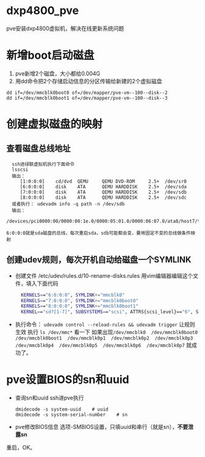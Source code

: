 # dxp4800_pve
pve安装dxp4800虚拟机，解决在线更新系统问题

# 新增boot启动磁盘
1. pve新增2个磁盘，大小都给0.004G
2. 用dd命令把2个存储启动信息的分区传输给新建的2个虚拟磁盘
```shell
dd if=/dev/mmcblk0boot0 of=/dev/mapper/pve-vm--100--disk--2
dd if=/dev/mmcblk0boot1 of=/dev/mapper/pve-vm--100--disk--3
```
# 创建虚拟磁盘的映射
## 查看磁盘总线地址
   ```shell
     ssh进绿联虚拟机执行下面命令
     lsscsi
     输出：
        [1:0:0:0]    cd/dvd  QEMU     QEMU DVD-ROM     2.5+  /dev/sr0
        [6:0:0:0]    disk    ATA      QEMU HARDDISK    2.5+  /dev/sda
        [7:0:0:0]    disk    ATA      QEMU HARDDISK    2.5+  /dev/sdb
        [8:0:0:0]    disk    ATA      QEMU HARDDISK    2.5+  /dev/sdc
     或者执行： udevadm info -q path -n /dev/sdb
     输出：
     /devices/pci0000:00/0000:00:1e.0/0000:05:01.0/0000:06:07.0/ata8/host7/target7:0:0/7:0:0:0/block/sdb
   
   6:0:0:0就是sda磁盘的总线，每次重启sda，sdb可能都会变，要用固定不变的总线做条件映射
  ```
## 创建udev规则，每次开机自动给磁盘一个SYMLINK
  - 创建文件 /etc/udev/rules.d/10-rename-disks.rules
    用vim编辑器编辑这个文件，填入下面代码
  
      ```bash
        KERNELS=="6:0:0:0", SYMLINK+="mmcblk0"
        KERNELS=="7:0:0:0", SYMLINK+="mmcblk0boot0"
        KERNELS=="8:0:0:0", SYMLINK+="mmcblk0boot1"
        KERNEL=="sd?[1-7]", SUBSYSTEMS=="scsi", ATTRS{scsi_level}=="6", SYMLINK+="mmcblk0p%n"
      ```

  - 执行命令： `udevadm control --reload-rules && udevadm trigger` 让规则生效
  执行 `ls /dev/mmc*` 看一下
  如果出现`/dev/mmcblk0  /dev/mmcblk0boot0  /dev/mmcblk0boot1  /dev/mmcblk0p1  /dev/mmcblk0p2  /dev/mmcblk0p3  /dev/mmcblk0p4  /dev/mmcblk0p5  /dev/mmcblk0p6  /dev/mmcblk0p7` 就成功了。

# pve设置BIOS的sn和uuid
- 查询sn和uuid
  ssh进pve执行
  ```shell
  dmidecode -s system-uuid    # uuid
  dmidecode -s system-serial-number    # sn
  ```

- pve修改BIOS信息
  选项-SMBIOS设置，只填uuid和串行（就是sn），**不要泄露sn**

重启，OK。